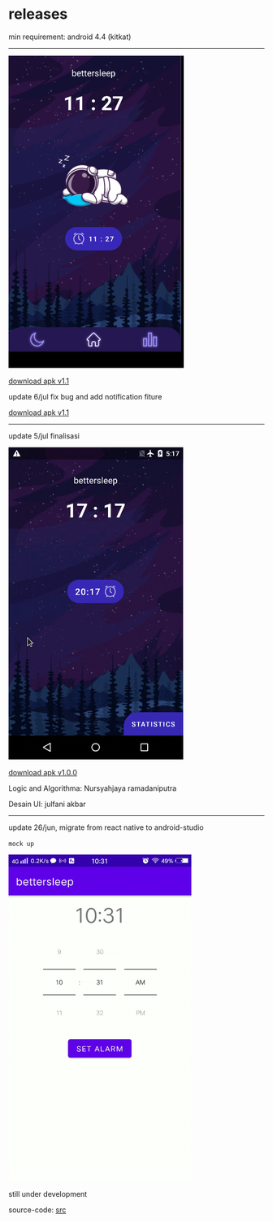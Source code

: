 # releases

min requirement: 
android 4.4 (kitkat)

----
![](bettersleep_v1.11.png)

[download apk v1.1](https://github.com/nursyah21/bettersleep/releases/tag/v1.1)

update 6/jul fix bug and add notification fiture

[download apk v1.1](https://github.com/nursyah21/bettersleep/releases/tag/v1.1)

-----
update 5/jul finalisasi

![](bettersleep_final.gif)

[download apk v1.0.0](https://github.com/nursyah21/bettersleep/releases/tag/v1.0.0)


Logic and Algorithma: Nursyahjaya ramadaniputra

Desain UI: julfani akbar

----

update 26/jun, 
migrate from react native to android-studio

`mock up`

![](./bettersleep.gif)


still under development

source-code: [src](app/src/main/java/com/example/mobile/julfani/tubes)
